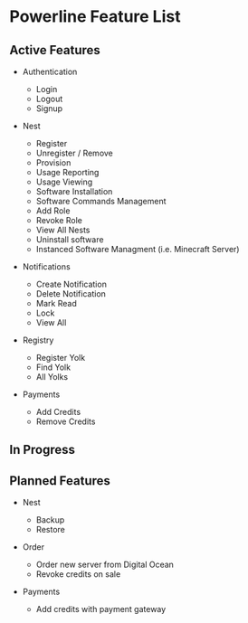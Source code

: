 # Powerline Feature List

## Active Features
* Authentication
    * Login
    * Logout
    * Signup


* Nest
    * Register
    * Unregister / Remove
    * Provision
    * Usage Reporting
    * Usage Viewing
    * Software Installation
    * Software Commands Management
    * Add Role
    * Revoke Role
    * View All Nests
    * Uninstall software
    * Instanced Software Managment (i.e. Minecraft Server)


* Notifications
    * Create Notification
    * Delete Notification
    * Mark Read
    * Lock
    * View All


* Registry
    * Register Yolk
    * Find Yolk
    * All Yolks


* Payments
    * Add Credits
    * Remove Credits


## In Progress


## Planned Features

* Nest
    * Backup
    * Restore


* Order
    * Order new server from Digital Ocean
    * Revoke credits on sale


* Payments
    * Add credits with payment gateway
